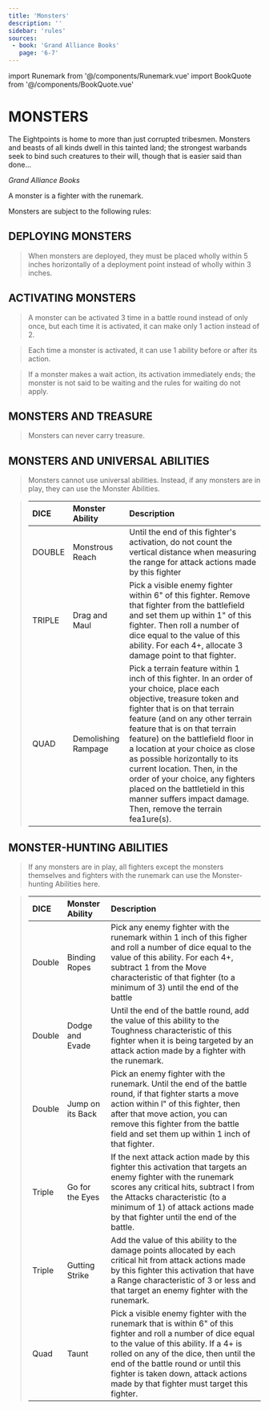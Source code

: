 ```yaml
---
title: 'Monsters'
description: ''
sidebar: 'rules'
sources:
 - book: 'Grand Alliance Books'
   page: '6-7'
---
```

import Runemark from '@/components/Runemark.vue'
import BookQuote from '@/components/BookQuote.vue'

# MONSTERS

<book-quote> 
<p>The Eightpoints is home to more than just corrupted tribesmen. Monsters and beasts of all kinds dwell in this tainted land; the strongest warbands seek to bind such creatures to their will, though that is easier said than done...
</p>
<cite slot="cite">Grand Alliance Books</cite>
</book-quote>

A monster is a fighter with the <Runemark mark="GARGANTUAN" /> runemark.

Monsters are subject to the following rules:

## DEPLOYING MONSTERS

> When monsters are deployed, they must be placed wholly within 5 inches horizontally of a deployment point instead of wholly within 3 inches.

## ACTIVATING MONSTERS 

> A monster can be activated 3 time in a battle round instead of only once, but each time it is activated, it can make only 1 action instead of 2.

> Each time a monster is activated, it can use 1 ability before or after its action.

> If a monster makes a wait action, its activation immediately ends; the monster is not said to be waiting and the rules for waiting do not apply.

## MONSTERS AND TREASURE

> Monsters can never carry treasure.

## MONSTERS AND UNIVERSAL ABILITIES

> Monsters cannot use universal abilities. Instead, if any monsters are in play, they can use the Monster Abilities.

> | DICE | Monster Ability | Description |
> | :- | :- | :- |
> | DOUBLE | Monstrous Reach | Until the end of this fighter's activation, do not count the vertical distance when measuring the range for attack actions made by this fighter |
> | TRIPLE | Drag and Maul | Pick a visible enemy fighter within 6" of this fighter. Remove that fighter from the battlefield and set them up within 1" of this  fighter. Then roll a number of dice equal to the value of this ability. For each 4+, allocate 3 damage point to that fighter. |
> | QUAD | Demolishing Rampage | Pick a terrain feature within 1 inch of this fighter. In an order of your choice, place each objective, treasure token and fighter that is on that terrain feature (and on any other terrain feature that is on that terrain feature) on the battlefield floor in a location at your choice as close as possible horizontally to its current location. Then, in the order of your choice, any fighters placed on the battletield in this manner suffers impact damage. Then, remove the terrain fea1ure(s). |


## MONSTER-HUNTING ABILITIES

> If any monsters are in play, all fighters except the monsters themselves and fighters with the <runemark mark="BEAST" /> runemark can use the Monster-hunting Abilities here.

> | DICE | Monster Ability | Description |
> | :- | :- | :- |
> | Double | Binding Ropes | Pick any enemy fighter with the <Runemark mark="GARGANTUAN" /> runemark within 1 inch of this figher and roll a number of dice equal to the value of this ability. For each 4+, subtract 1 from the Move characteristic of that fighter (to a minimum of 3) until the end of the battle |
> | Double | Dodge and Evade | Until the end of the battle round, add the value of this ability to the Toughness characteristic of this fighter when it is being targeted by an attack action made by a fighter with the <Runemark mark="GARGANTUAN" /> runemark. |
> | Double | Jump on its Back | Pick an enemy fighter with the <Runemark mark="GARGANTUAN" /> runemark. Until the end of the battle round, if that fighter starts a move action within l" of this fighter, then after that move action, you can remove this fighter from the battle field and set them up within 1 inch of that fighter. |
> | Triple | Go for the Eyes | If the next attack action made by this fighter this activation that targets an enemy fighter with the <Runemark mark="GARGANTUAN" /> runemark scores any critical hits, subtract l from the Attacks characteristic (to a minimum of 1) of attack actions made by that fighter until the end of the battle. |
> | Triple | Gutting Strike | Add the value of this ability to the damage points allocated by each critical hit from attack actions made by this fighter this activation that have a Range characteristic of 3 or less and that target an enemy fighter with the <Runemark mark="GARGANTUAN" /> runemark. |
> | Quad | Taunt | Pick a visible enemy fighter with the <Runemark mark="GARGANTUAN" /> runemark that is within 6" of this fighter and roll a number of dice equal to the value of this ability. If a 4+ is rolled on any of the dice, then until the end of the battle round or until this fighter is taken down, attack actions made by that fighter must target this fighter. |

